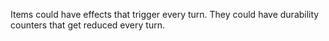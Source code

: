 Items could have effects that trigger every turn. They could have durability counters that get reduced every turn.